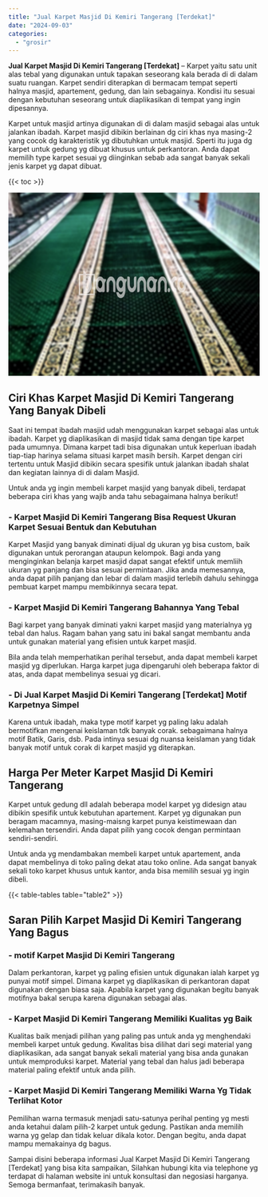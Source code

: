 ```yaml
---
title: "Jual Karpet Masjid Di Kemiri Tangerang [Terdekat]"
date: "2024-09-03"
categories: 
  - "grosir"
---
```


**Jual Karpet Masjid Di Kemiri Tangerang \[Terdekat\]** – Karpet yaitu satu unit alas tebal yang digunakan untuk tapakan seseorang kala berada di di dalam suatu ruangan. Karpet sendiri diterapkan di bermacam tempat seperti halnya masjid, apartement, gedung, dan lain sebagainya. Kondisi itu sesuai dengan kebutuhan seseorang untuk diaplikasikan di tempat yang ingin dipesannya.

Karpet untuk masjid artinya digunakan di di dalam masjid sebagai alas untuk jalankan ibadah. Karpet masjid dibikin berlainan dg ciri khas nya masing-2 yang cocok dg karakteristik yg dibutuhkan untuk masjid. Sperti itu juga dg karpet untuk gedung yg dibuat khusus untuk perkantoran. Anda dapat memilih type karpet sesuai yg diinginkan sebab ada sangat banyak sekali jenis karpet yg dapat dibuat.

{{< toc >}}

![Jual Karpet Masjid Di Kemiri Tangerang [Terdekat]](/images/grosir-karpet-murah-54.png)

## Ciri Khas Karpet Masjid Di Kemiri Tangerang Yang Banyak Dibeli

Saat ini tempat ibadah masjid udah menggunakan karpet sebagai alas untuk ibadah. Karpet yg diaplikasikan di masjid tidak sama dengan tipe karpet pada umumnya. Dimana karpet tadi bisa digunakan untuk keperluan ibadah tiap-tiap harinya selama situasi karpet masih bersih. Karpet dengan ciri tertentu untuk Masjid dibikin secara spesifik untuk jalankan ibadah shalat dan kegiatan lainnya di di dalam Masjid.

Untuk anda yg ingin membeli karpet masjid yang banyak dibeli, terdapat beberapa ciri khas yang wajib anda tahu sebagaimana halnya berikut!

### \- Karpet Masjid Di Kemiri Tangerang Bisa Request Ukuran Karpet Sesuai Bentuk dan Kebutuhan

Karpet Masjid yang banyak diminati dijual dg ukuran yg bisa custom, baik digunakan untuk perorangan ataupun kelompok. Bagi anda yang menginginkan belanja karpet masjid dapat sangat efektif untuk memliih ukuran yg panjang dan bisa sesuai permintaan. Jika anda memesannya, anda dapat pilih panjang dan lebar di dalam masjid terlebih dahulu sehingga pembuat karpet mampu membikinnya secara tepat.

### \- Karpet Masjid Di Kemiri Tangerang Bahannya Yang Tebal

Bagi karpet yang banyak diminati yakni karpet masjid yang materialnya yg tebal dan halus. Ragam bahan yang satu ini bakal sangat membantu anda untuk gunakan material yang efisien untuk karpet masjid.

Bila anda telah memperhatikan perihal tersebut, anda dapat membeli karpet masjid yg diperlukan. Harga karpet juga dipengaruhi oleh beberapa faktor di atas, anda dapat membelinya sesuai yg dicari.

### \- Di Jual Karpet Masjid Di Kemiri Tangerang \[Terdekat\] Motif Karpetnya Simpel

Karena untuk ibadah, maka type motif karpet yg paling laku adalah bermotifkan mengenai keislaman tdk banyak corak. sebagaimana halnya motif Batik, Garis, dsb. Pada intinya sesuai dg nuansa keislaman yang tidak banyak motif untuk corak di karpet masjid yg diterapkan.

## Harga Per Meter Karpet Masjid Di Kemiri Tangerang

Karpet untuk gedung dll adalah beberapa model karpet yg didesign atau dibikin spesifik untuk kebutuhan apartement. Karpet yg digunakan pun beragam macamnya, masing-maisng karpet punya keistimewaan dan kelemahan tersendiri. Anda dapat pilih yang cocok dengan permintaan sendiri-sendiri.

Untuk anda yg mendambakan membeli karpet untuk apartement, anda dapat membelinya di toko paling dekat atau toko online. Ada sangat banyak sekali toko karpet khusus untuk kantor, anda bisa memilih sesuai yg ingin dibeli.

{{< table-tables table="table2" >}}

## Saran Pilih Karpet Masjid Di Kemiri Tangerang Yang Bagus

### \- motif Karpet Masjid Di Kemiri Tangerang

Dalam perkantoran, karpet yg paling efisien untuk digunakan ialah karpet yg punyai motif simpel. Dimana karpet yg diaplikasikan di perkantoran dapat digunakan dengan biasa saja. Apabila karpet yang digunakan begitu banyak motifnya bakal serupa karena digunakan sebagai alas.

### \- Karpet Masjid Di Kemiri Tangerang Memiliki Kualitas yg Baik

Kualitas baik menjadi pilihan yang paling pas untuk anda yg menghendaki membeli karpet untuk gedung. Kwalitas bisa dilihat dari segi material yang diaplikasikan, ada sangat banyak sekali material yang bisa anda gunakan untuk memproduksi karpet. Material yang tebal dan halus jadi beberapa material paling efektif untuk anda pilih.

### \- Karpet Masjid Di Kemiri Tangerang Memiliki Warna Yg Tidak Terlihat Kotor

Pemilihan warna termasuk menjadi satu-satunya perihal penting yg mesti anda ketahui dalam pilih-2 karpet untuk gedung. Pastikan anda memilih warna yg gelap dan tidak keluar dikala kotor. Dengan begitu, anda dapat mampu memakainya dg bagus.

Sampai disini beberapa informasi Jual Karpet Masjid Di Kemiri Tangerang \[Terdekat\] yang bisa kita sampaikan, Silahkan hubungi kita via telephone yg terdapat di halaman website ini untuk konsultasi dan negosiasi harganya. Semoga bermanfaat, terimakasih banyak.
